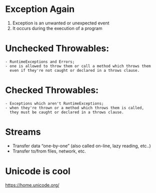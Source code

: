 # Exception Again
1. Exception is an unwanted or unexpected event
2. It occurs during the execution of a program


# Unchecked Throwables:
    - RuntimeExceptions and Errors;
    - one is allowed to throw them or call a method which throws them
      even if they're not caught or declared in a throws clause.

# Checked Throwables:
    - Exceptions which aren't RuntimeExceptions;
    - when they're thrown or a method which throws them is called,
      they must be caught or declared in a throws clause.

# Streams
- Transfer data “one-by-one” (also called on-line, lazy reading, etc..)
- Transfer to/from files, network, etc.


# Unicode is cool
https://home.unicode.org/


